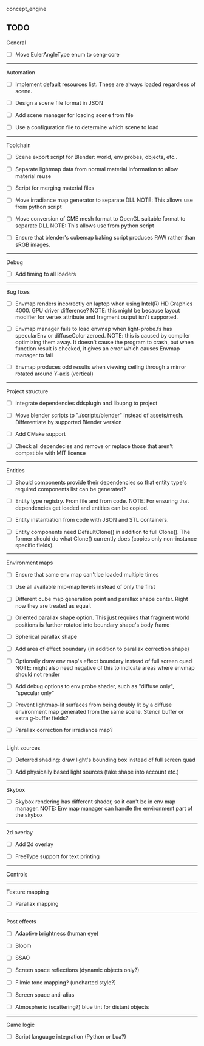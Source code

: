 concept_engine

TODO
------------------------------------------
General

- [ ] Move EulerAngleType enum to ceng-core

------------------------------------------
Automation

- [ ] Implement default resources list. These are always loaded regardless of scene.

- [ ] Design a scene file format in JSON

- [ ] Add scene manager for loading scene from file

- [ ] Use a configuration file to determine which scene to load

------------------------------------------
Toolchain

- [ ] Scene export script for Blender: world, env probes, objects, etc..

- [ ] Separate lightmap data from normal material information to allow material reuse

- [ ] Script for merging material files

- [ ] Move irradiance map generator to separate DLL
      NOTE: This allows use from python script

- [ ] Move conversion of CME mesh format to OpenGL suitable format to separate DLL
      NOTE: This allows use from python script

- [ ] Ensure that blender's cubemap baking script produces RAW rather than sRGB images.

------------------------------------------
Debug

- [ ] Add timing to all loaders

------------------------------------------
Bug fixes

- [ ] Envmap renders incorrectly on laptop when using Intel(R) HD Graphics 4000. GPU driver difference?
      NOTE: this might be because layout modifier for vertex attribute and fragment output isn't supported.

- [ ] Envmap manager fails to load envmap when light-probe.fs has specularEnv or diffuseColor zeroed.
      NOTE: this is caused by compiler optimizing them away. It doesn't cause the program to crash, but when function result
            is checked, it gives an error which causes Envmap manager to fail

- [ ] Envmap produces odd results when viewing ceiling through a mirror rotated around Y-axis (vertical)

------------------------------------------
Project structure

- [ ] Integrate dependencies ddsplugin and libupng to project

- [ ] Move blender scripts to "./scripts/blender" instead of assets/mesh. Differentiate by supported Blender version

- [ ] Add CMake support

- [ ] Check all dependecies and remove or replace 
      those that aren't compatible with MIT license

------------------------------------------
Entities

- [ ] Should components provide their dependencies so that entity type's required
      components list can be generated?

- [ ] Entity type registry. From file and from code. 
      NOTE: For ensuring that dependencies get loaded and entities can be copied.

- [ ] Entity instantiation from code with JSON and STL containers.

- [ ] Entity components need DefaultClone() in addition to full Clone(). The former should do what Clone() currently
      does (copies only non-instance specific fields).

------------------------------------------
Environment maps

- [ ] Ensure that same env map can't be loaded multiple times

- [ ] Use all available mip-map levels instead of only the first

- [ ] Different cube map generation point and parallax shape center. Right now they are treated as equal.

- [ ] Oriented parallax shape option. This just requires that fragment world positions is further rotated into boundary
      shape's body frame

- [ ] Spherical parallax shape

- [ ] Add area of effect boundary (in addition to parallax correction shape)

- [ ] Optionally draw env map's effect boundary instead of full screen quad
      NOTE: might also need negative of this to indicate areas where envmap should not render

- [ ] Add debug options to env probe shader, such as "diffuse only", "specular only"

- [ ] Prevent lightmap-lit surfaces from being doubly lit by a diffuse environment map generated from the same scene.
      Stencil buffer or extra g-buffer fields?

- [ ] Parallax correction for irradiance map?

------------------------------------------
Light sources

- [ ] Deferred shading: draw light's bounding box instead of full screen quad

- [ ] Add physically based light sources (take shape into account etc.)


------------------------------------------
Skybox

- [ ] Skybox rendering has different shader, so it can't be in env map manager. 
      NOTE: Env map manager can handle the environment part of the skybox

------------------------------------------
2d overlay

- [ ] Add 2d overlay

- [ ] FreeType support for text printing

------------------------------------------
Controls

------------------------------------------
Texture mapping

- [ ] Parallax mapping

------------------------------------------
Post effects 

- [ ] Adaptive brightness (human eye)

- [ ] Bloom

- [ ] SSAO

- [ ] Screen space reflections (dynamic objects only?)

- [ ] Filmic tone mapping? (uncharted style?)

- [ ] Screen space anti-alias

- [ ] Atmospheric (scattering?) blue tint for distant objects

------------------------------------------
Game logic

- [ ] Script language integration (Python or Lua?)


